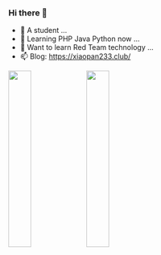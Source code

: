 ### Hi there 👋


- 🔭 A student ...
- 🌱 Learning PHP Java Python now ...
- 👯 Want to learn Red Team technology ...
- 📫 Blog: https://xiaopan233.club/

<p float="left">  
  <img src="https://github-readme-stats.vercel.app/api?username=xiaopan233&show_icons=true&theme=radical" width=30%/>
  <img src="https://github-readme-stats.vercel.app/api/top-langs/?username=xiaopan233&show_icons=true&layout=compact&theme=radical" width=30%/>
</p>


<!--
**xiaopan233/xiaopan233** is a ✨ _special_ ✨ repository because its `README.md` (this file) appears on your GitHub profile.

Here are some ideas to get you started:

- 🔭 I’m currently working on ...
- 🌱 I’m currently learning ...
- 👯 I’m looking to collaborate on ...
- 🤔 I’m looking for help with ...
- 💬 Ask me about ...
- 📫 How to reach me: ...
- 😄 Pronouns: ...
- ⚡ Fun fact: ...
-->
